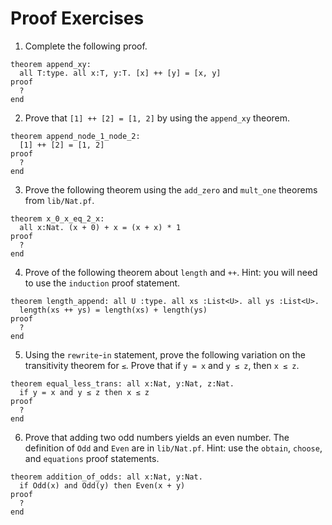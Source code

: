 # Proof Exercises

1. Complete the following proof.

```{.deduce^#append_node_x_node_y}
theorem append_xy:
  all T:type. all x:T, y:T. [x] ++ [y] = [x, y]
proof
  ?
end
```

2. Prove that `[1] ++ [2] = [1, 2]` by using the `append_xy` theorem.

```{.deduce^#append_node_1_node_2}
theorem append_node_1_node_2:
  [1] ++ [2] = [1, 2]
proof
  ?
end
```

3. Prove the following theorem using the `add_zero` and `mult_one`
theorems from `lib/Nat.pf`.

```{.deduce^#x_0_x_eq_2_x}
theorem x_0_x_eq_2_x: 
  all x:Nat. (x + 0) + x = (x + x) * 1
proof
  ?
end
```


4. Prove of the following theorem about `length` and `++`.
Hint: you will need to use the `induction` proof statement.

```{.deduce^#length_append}
theorem length_append: all U :type. all xs :List<U>. all ys :List<U>.
  length(xs ++ ys) = length(xs) + length(ys)
proof
  ?
end
```

5. Using the `rewrite`-`in` statement, prove the following variation
on the transitivity theorem for `≤`. Prove that if `y = x` and 
`y ≤ z`, then `x ≤ z`.

```{.deduce^#equal_less_trans}
theorem equal_less_trans: all x:Nat, y:Nat, z:Nat.
  if y = x and y ≤ z then x ≤ z
proof
  ?
end
```

6. Prove that adding two odd numbers yields an even number.
The definition of `Odd` and `Even` are in `lib/Nat.pf`.
Hint: use the `obtain`, `choose`, and `equations` proof statements.

```{.deduce #addition_of_odds}
theorem addition_of_odds: all x:Nat, y:Nat. 
  if Odd(x) and Odd(y) then Even(x + y)
proof
  ?
end
```
